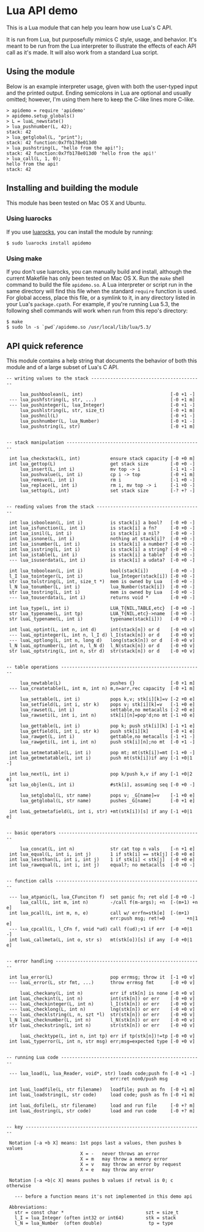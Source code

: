 # Lua API demo

This is a Lua module that can help you learn how use Lua's C API.

It is run from Lua, but purposefully mimics C style, usage, and behavior.
It's meant to be run from the Lua interpreter to illustrate the effects of each
API call as it's made. It will also work from a standard Lua script.

## Using the module

Below is an example interpreter usage, given with both the user-typed input and
the printed output. Ending semicolons in Lua are optional and usually omitted;
however, I'm using them here to keep the C-like lines more C-like.

    > apidemo = require 'apidemo'
    > apidemo.setup_globals()
    > L = luaL_newstate()
    > lua_pushnumber(L, 42);
    stack: 42
    > lua_getglobal(L, "print");
    stack: 42 function:0x7fb178e013d0
    > lua_pushstring(L, "hello from the api!");
    stack: 42 function:0x7fb178e013d0 'hello from the api!'
    > lua_call(L, 1, 0);
    hello from the api!
    stack: 42

## Installing and building the module

This module has been tested on Mac OS X and Ubuntu.

### Using luarocks

If you use [luarocks](https://luarocks.org/), you can install the module by
running:

    $ sudo luarocks install apidemo

### Using make

If you don't use luarocks, you can manually build and install, although the
current Makefile has only been tested on Mac OS X.
Run the `make` shell command
to build the file `apidemo.so`. A Lua interpreter or script run in the same
directory will find this file when the standard `require` function is used. For
global access, place this file, or a symlink to it, in any directory listed in
your Lua's `package.cpath`. For example, if you're running Lua 5.3, the
following shell commands will work when run from this repo's directory:

    $ make
    $ sudo ln -s `pwd`/apidemo.so /usr/local/lib/lua/5.3/

## API quick reference

This module contains a help string that documents the behavior of both this
module and of a large subset of Lua's C API.

```
-- writing values to the stack ----------------------------------------- 
                                                                         
     lua_pushboolean(L, int)                                [-0 +1 -]    
 --- lua_pushfstring(L, str, ...)                           [-0 +1 m]    
 --- lua_pushinteger(L, lua_Integer)                        [-0 +1 -]    
     lua_pushlstring(L, str, size_t)                        [-0 +1 m]    
     lua_pushnil(L)                                         [-0 +1 -]    
     lua_pushnumber(L, lua_Number)                          [-0 +1 -]    
     lua_pushstring(L, str)                                 [-0 +1 m]    
                                                                         
                                                                         
-- stack manipulation -------------------------------------------------- 
                                                                         
 int lua_checkstack(L, int)           ensure stack capacity [-0 +0 m]    
 int lua_gettop(L)                    get stack size        [-0 +0 -]    
     lua_insert(L, int i)             mv top -> i           [-1 +1 -]    
     lua_pushvalue(L, int i)          cp i -> top           [-0 +1 m]    
     lua_remove(L, int i)             rm i                  [-1 +0 -]    
     lua_replace(L, int i)            rm i, mv top -> i     [-1 +0 -]    
     lua_settop(L, int)               set stack size        [-? +? -]    
                                                                         
                                                                         
-- reading values from the stack --------------------------------------- 
                                                                         
 int lua_isboolean(L, int i)          is stack[i] a bool?   [-0 +0 -]    
 int lua_isfunction(L, int i)         is stack[i] a fn?     [-0 +0 -]    
 int lua_isnil(L, int i)              is stack[i] a nil?    [-0 +0 -]    
 int lua_isnone(L, int i)             nothing at stack[i]?  [-0 +0 -]    
 int lua_isnumber(L, int i)           is stack[i] a number? [-0 +0 -]    
 int lua_isstring(L, int i)           is stack[i] a string? [-0 +0 -]    
 int lua_istable(L, int i)            is stack[i] a table?  [-0 +0 -]    
 --- lua_isuserdata(L, int i)         is stack[i] a udata?  [-0 +0 -]    
                                                                         
 int lua_toboolean(L, int i)          bool(stack[i])        [-0 +0 -]    
 l_I lua_tointeger(L, int i)          lua_Integer(stack[i]) [-0 +0 -]    
 str lua_tolstring(L, int, size_t *)  mem is owned by Lua   [-0 +0 -]    
 l_N lua_tonumber(L, int i)           lua_Number(stack[i])  [-0 +0 -]    
 str lua_tostring(L, int i)           mem is owned by Lua   [-0 +0 -]    
 --- lua_touserdata(L, int i)         returns void *        [-0 +0 -]    
                                                                         
 int lua_type(L, int i)               LUA_T{NIL,TABLE,etc}  [-0 +0 -]    
 str lua_typename(L, int tp)          LUA_T{NIL,etc}->name  [-0 +0 -]    
 str luaL_typename(L, int i)          typename(stack[i]))   [-0 +0 -]    
                                                                         
 int luaL_optint(L, int n, int d)     int(stack[n]) or d    [-0 +0 v]    
 --- luaL_optinteger(L, int n, l_I d) l_I(stack[n]) or d    [-0 +0 v]    
 --- luaL_optlong(L, int n, long d)   long(stack[n]) or d   [-0 +0 v]    
 l_N luaL_optnumber(L, int n, l_N d)  l_N(stack[n]) or d    [-0 +0 v]    
 str luaL_optstring(L, int n, str d)  str(stack[n]) or d    [-0 +0 v]    
                                                                         
                                                                         
-- table operations ---------------------------------------------------- 
                                                                         
     lua_newtable(L)                  pushes {}             [-0 +1 m]    
 --- lua_createtable(L, int m, int n) m,n=arr,rec capacity  [-0 +1 m]    
                                                                         
     lua_settable(L, int i)           pops k,v; stk[i][k]=v [-2 +0 e]    
     lua_setfield(L, int i, str k)    pops v; stk[i][k]=v   [-1 +0 e]    
     lua_rawset(L, int i)             settable,no metacalls [-2 +0 e]    
     lua_rawseti(L, int i, int n)     stk[i][n]=pop'd;no mt [-1 +0 e]    
                                                                         
     lua_gettable(L, int i)           pop k; push stk[i][k] [-1 +1 e]    
     lua_getfield(L, int i, str k)    push stk[i][k]        [-0 +1 e]    
     lua_rawget(L, int i)             gettable,no metacalls [-1 +1 -]    
     lua_rawgeti(L, int i, int n)     push stk[i][n];no mt  [-0 +1 -]    
                                                                         
 int lua_setmetatable(L, int i)       pop mt; mt(stk[i])=mt [-1 +0 -]    
 int lua_getmetatable(L, int i)       push mt(stk[i])if any [-1 +0|1 -]  
                                                                         
 int lua_next(L, int i)               pop k/push k,v if any [-1 +0|2 e]  
 szt lua_objlen(L, int i)             #stk[i], assuming seq [-0 +0 -]    
                                                                         
     lua_setglobal(L, str name)       pops v; _G[name]=v    [-1 +0 e]    
     lua_getglobal(L, str name)       pushes _G[name]       [-0 +1 e]    
                                                                         
 int luaL_getmetafield(L, int i, str) +mt(stk[i])[s] if any [-1 +0|1 e]  
                                                                         
                                                                         
-- basic operators ----------------------------------------------------- 
                                                                         
     lua_concat(L, int n)             str cat top n vals    [-n +1 e]    
 int lua_equal(L, int i, int j)       1 if stk[i] == stk[j] [-0 +0 e]    
 int lua_lessthan(L, int i, int j)    1 if stk[i] < stk[j]  [-0 +0 e]    
 int lua_rawequal(L, int i, int j)    equal?; no metacalls  [-0 +0 -]    
                                                                         
                                                                         
-- function calls ------------------------------------------------------ 
                                                                         
 --- lua_atpanic(L, lua_CFunciton f)  set panic fn; ret old [-0 +0 -]    
     lua_call(L, int m, int n)        -/call f(m-args); +n  [-(m+1) +n e]
 int lua_pcall(L, int m, n, e)        call w/ errfn=stk[e]  [-(m+1)      
                                      err:push msg; ret!=0        +n|1 e]
 --- lua_cpcall(L, l_CFn f, void *ud) call f(ud);+1 if err  [-0 +0|1 -]  
 int luaL_callmeta(L, int o, str s)   mt(stk[o])[s] if any  [-0 +0|1 e]  
                                                                         
                                                                         
-- error handling ------------------------------------------------------ 
                                                                         
 int lua_error(L)                     pop errmsg; throw it  [-1 +0 v]    
 --- luaL_error(L, str fmt, ...)      throw errmsg fmt      [-0 +0 v]    
                                                                         
     luaL_checkany(L, int n)          err if stk[n] is none [-0 +0 v]    
 int luaL_checkint(L, int n)          int(stk[n]) or err    [-0 +0 v]    
 --- luaL_checkinteger(L, int n)      l_I(stk[n]) or err    [-0 +0 v]    
 --- luaL_checklong(L, int n)         lng(stk[n]) or err    [-0 +0 v]    
 --- luaL_checklstring(L, n, szt *l)  str(stk[n]) or err    [-0 +0 v]    
 l_N luaL_checknumber(L, int n)       l_N(stk[n]) or err    [-0 +0 v]    
 str luaL_checkstring(L, int n)       str(stk[n]) or err    [-0 +0 v]    
                                                                         
     luaL_checktype(L, int n, int tp) err if tp(stk[n])!=tp [-0 +0 v]    
 int luaL_typerror(L, int n, str msg) err;msg=expected type [-0 +0 v]    
                                                                         
                                                                         
-- running Lua code ---------------------------------------------------- 
                                                                         
 --- lua_load(L, lua_Reader, void*, str) loads code;push fn [-0 +1 -]    
                                      err:ret non0/push msg              
                                                                         
 int luaL_loadfile(L, str filename)   loadfile; push as fn  [-0 +1 m]    
 int luaL_loadstring(L, str code)     load code; push as fn [-0 +1 m]    
                                                                         
 int luaL_dofile(L, str filename)     load and run file     [-0 +? m]    
 int luaL_dostring(L, str code)       load and run code     [-0 +? m]    
                                                                         
                                                                         
-- key ----------------------------------------------------------------- 
                                                                         
 Notation [-a +b X] means: 1st pops last a values, then pushes b values  
                           X = -   never throws an error                 
                           X = m   may throw a memory error              
                           X = v   may throw an error by request         
                           X = e   may throw any error                   
                                                                         
 Notation [-a +b|c X] means pushes b values if retval is 0; c otherwise  
                                                                         
   --- before a function means it's not implemented in this demo api     
                                                                         
 Abbreviations:                                                          
   str = const char *                              szt = size_t          
   l_I = lua_Integer (often int32 or int64)        stk = stack           
   l_N = lua_Number  (often double)                 tp = type        
```
